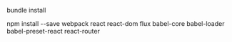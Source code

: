 bundle install

npm install --save webpack react react-dom flux babel-core babel-loader babel-preset-react react-router
